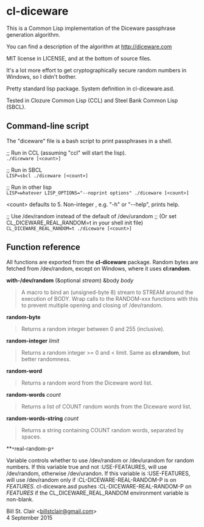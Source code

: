 # cl-diceware

This is a Common Lisp implementation of the Diceware passphrase generation algorithm.

You can find a description of the algorithm at http://diceware.com

MIT license in LICENSE, and at the bottom of source files.

It's a lot more effort to get cryptographically secure random numbers in Windows, so I didn't bother.

Pretty standard lisp package. System definition in cl-diceware.asd. 

Tested in Clozure Common Lisp (CCL) and Steel Bank Common Lisp (SBCL).

## Command-line script

The "diceware" file is a bash script to print passphrases in a shell.

;; Run in CCL (assuming "ccl" will start the lisp).<br/>
`./diceware [<count>]`

;; Run in SBCL<br/>
`LISP=sbcl ./diceware [<count>]`

;; Run in other lisp<br/>
`LISP=whatever LISP_OPTIONS="--noprint options" ./diceware [<count>]`

&lt;count&gt; defaults to 5. Non-integer <count>, e.g. "-h" or "--help", prints help.

;; Use /dev/random instead of the default of /dev/urandom
;; (Or set CL_DICEWARE_REAL_RANDOM=t in your shell init file)
`CL_DICEWARE_REAL_RANDOM=t ./diceware [<count>]`

## Function reference

All functions are exported from the **cl-diceware** package. Random bytes are fetched from /dev/random, except on Windows, where it uses **cl:random**.

**with-/dev/random** (&optional _stream_) &body _body_

> A macro to bind an (unsigned-byte 8) stream to STREAM around the execution of BODY. Wrap calls to the RANDOM-xxx functions with this to prevent multiple opening and closing of /dev/random.

**random-byte**

> Returns a random integer between 0 and 255 (inclusive).

**random-integer** _limit_

> Returns a random integer >= 0 and < limit. Same as **cl:random**, but better randomness.

**random-word**

> Returns a random word from the Diceware word list.

**random-words** _count_

> Returns a list of COUNT random words from the Diceware word list.

**random-words-string** _count_

>Returns a string containing COUNT random words, separated by spaces.

**`*`real-random-p`*`

Variable controls whether to use /dev/random or /dev/urandom for random numbers. If this variable true and not :USE-FEATAURES, will use /dev/random, otherwise /dev/urandon. If this variable is :USE-FEATURES, will use /dev/random only if :CL-DICEWARE-REAL-RANDOM-P is on *FEATURES*. cl-diceware.asd pushes :CL-DICEWARE-REAL-RANDOM-P on *FEATURES* if the CL_DICEWARE_REAL_RANDOM environment variable is non-blank.

Bill St. Clair &lt;billstclair@gmail.com&gt;<br/>
4 September 2015
